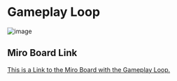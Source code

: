 # Gameplay Loop 

![image](https://github.com/user-attachments/assets/d2b0f71d-fce0-4c6f-8ed5-a5ed39f08243)


## Miro Board Link
[This is a Link to the Miro Board with the Gameplay Loop.](https://miro.com/app/board/uXjVI6gsR_4=/?share_link_id=452041663197)
